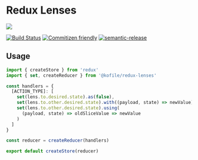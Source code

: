 # Redux Lenses

![](https://cdn.shopify.com/s/files/1/0267/4223/products/i-gotta-wear-shades-t-shirt-teeturtle_large.jpg)

[![Build Status](https://travis-ci.org/beardedtim/redux-lenses.svg?branch=master)](https://travis-ci.org/beardedtim/redux-lenses)
[![Commitizen friendly](https://img.shields.io/badge/commitizen-friendly-brightgreen.svg)](http://commitizen.github.io/cz-cli/)
[![semantic-release](https://img.shields.io/badge/%20%20%F0%9F%93%A6%F0%9F%9A%80-semantic--release-e10079.svg)](https://github.com/semantic-release/semantic-release)


## Usage

```js
import { createStore } from 'redux'
import { set, createReducer } from '@kofile/redux-lenses'

const handlers = {
  [ACTION_TYPE]: [
    set(lens.to.desired.state).as(false),
    set(lens.to.other.desired.state).with((payload, state) => newValue),
    set(lens.to.other.desired.state).using(
      (payload, state) => oldSliceValue => newValue
    )
  ]
}

const reducer = createReducer(handlers)

export default createStore(reducer)
```
